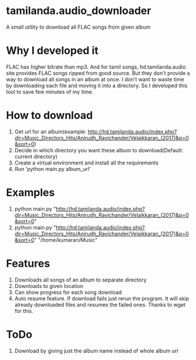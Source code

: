 # tamilanda.audio_downloader
A small utility to download all FLAC songs from given album 

# Why I developed it
FLAC has higher bitrate than mp3. 
And for tamil songs, hd.tamilanda.audio site provides FLAC songs ripped from good source.
But they don't provide a way to download all songs in an album at once.
I don't want to waste time by downloading each file and moving it into a directory.
So I developed this tool to save few minutes of my time.

# How to download
1. Get url for an album(example: http://hd.tamilanda.audio/index.php?dir=Music_Directors_Hits/Anirudh_Ravichander/Velaikkaran_(2017)&p=0&sort=0)
2. Decide in which directory you want these album to download(Default: current directory)
3. Create a virtual environment and install all the requirements
4. Run 'python main.py album_url'

# Examples
1. python main.py "http://hd.tamilanda.audio/index.php?dir=Music_Directors_Hits/Anirudh_Ravichander/Velaikkaran_(2017)&p=0&sort=0"
2. python main.py "http://hd.tamilanda.audio/index.php?dir=Music_Directors_Hits/Anirudh_Ravichander/Velaikkaran_(2017)&p=0&sort=0" "/home/kumaran/Music"

# Features
1. Downloads all songs of an album to separate directory
2. Downloads to given location
3. Can show progress for each song download
4. Auto resume feature. If download fails just rerun the program. It will skip already downloaded files and resumes the failed ones. Thanks to wget for this.

# ToDo
1. Download by giving just the album name instead of whole album url
